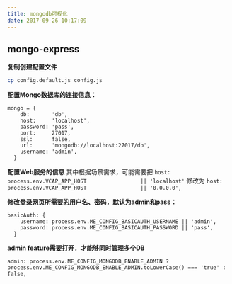 ```yaml
---
title: mongodb可视化
date: 2017-09-26 10:17:09
---
```


## mongo-express
**复制创建配置文件**
``` bash
cp config.default.js config.js
```

**配置Mongo数据库的连接信息：**
```
mongo = {
    db:       'db',
    host:     'localhost',
    password: 'pass',
    port:     27017,
    ssl:      false,
    url:      'mongodb://localhost:27017/db',
    username: 'admin',
  }
```

**配置Web服务的信息**
其中根据场景需求，可能需要把
``
host:             process.env.VCAP_APP_HOST                 || 'localhost'
``
修改为
``
host:             process.env.VCAP_APP_HOST                 || '0.0.0.0',
``

**修改登录网页所需要的用户名、密码，默认为admin和pass：**
``` 
basicAuth: {
    username: process.env.ME_CONFIG_BASICAUTH_USERNAME || 'admin',
    password: process.env.ME_CONFIG_BASICAUTH_PASSWORD || 'pass',
  }
```

**admin feature需要打开，才能够同时管理多个DB**
```
admin: process.env.ME_CONFIG_MONGODB_ENABLE_ADMIN ? process.env.ME_CONFIG_MONGODB_ENABLE_ADMIN.toLowerCase() === 'true' : false,
```

